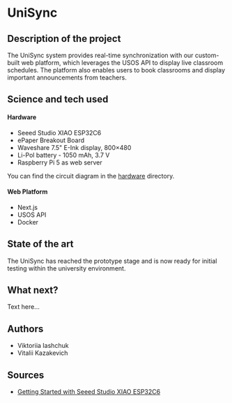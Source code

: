# UniSync

## Description of the project 
The UniSync system provides real-time synchronization with our custom-built web platform, which leverages the USOS API to display live classroom schedules. The platform also enables users to book classrooms and display important announcements from teachers.

## Science and tech used

#### Hardware
- Seeed Studio XIAO ESP32C6
- ePaper Breakout Board
- Waveshare 7.5" E-Ink display, 800×480
- Li-Pol battery - 1050 mAh, 3.7 V
- Raspberry Pi 5 as web server

You can find the circuit diagram in the [hardware](./hardware/) directory.

#### Web Platform
- Next.js
- USOS API
- Docker

## State of the art 
The UniSync has reached the prototype stage and is now ready for initial testing within the university environment.

## What next?
Text here... 

## Authors 
- Viktoriia Iashchuk
- Vitalii Kazakevich

## Sources
- [Getting Started with Seeed Studio XIAO ESP32C6](https://wiki.seeedstudio.com/xiao_esp32c6_getting_started/) 
